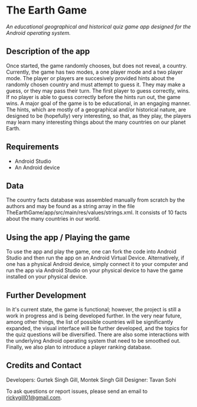 # The Earth Game
*An educational geographical and historical quiz game app designed for the Android operating system.*

## Description of the app

Once started, the game randomly chooses, but does not reveal, a country. Currently, the game has two modes, a one player mode and a two player mode. The player or players are succesively provided hints about the randomly chosen country and must attempt to guess it. They may make a guess, or they may pass their turn. The first player to guess correctly, wins. If no player is able to guess correctly before the hints run out, the game wins. A major goal of the game is to be educational, in an engaging manner. The hints, which are mostly of a geographical and/or historical nature, are designed to be (hopefully) very interesting, so that, as they play, the players may learn many interesting things about the many countries on our planet Earth.

## Requirements

* Android Studio
* An Android device

## Data

The country facts database was assembled manually from scratch by the authors and may be found as a string array in the file TheEarthGame/app/src/main/res/values/strings.xml. It consists of 10 facts about the many countries in our world.

## Using the app / Playing the game

To use the app and play the game, one can fork the code into Android Studio and then run the app on an Android Virtual Device. Alternatively, if one has a physical Android device, simply connect it to your computer and run the app via Android Studio on your physical device to have the game installed on your physical device.

## Further Development

In it's current state, the game is functional; however, the project is still a work in progress and is being developed further. In the very near future, among other things, the list of possible countries will be significantly expanded, the visual interface will be further developed, and the topics for the quiz questions will be diversified. There are also some interactions with the underlying Android operating system that need to be smoothed out. Finally, we also plan to introduce a player ranking database.

## Credits and Contact

Developers: Gurtek Singh Gill, Montek Singh Gill
Designer: Tavan Sohi

To ask questions or report issues, please send an email to rickygill01@gmail.com.
